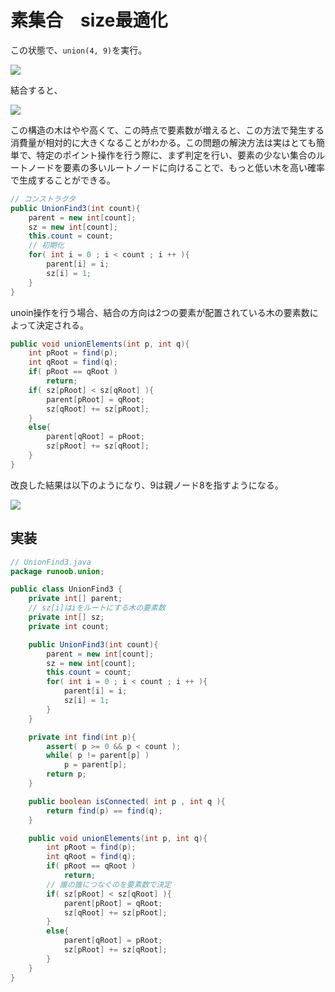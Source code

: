 # 素集合　size最適化

この状態で、``union(4, 9)``を実行。

![](https://cdn.jsdelivr.net/gh/Kakusi-IO/runoob-img/20220908113046.png)

結合すると、

![](https://cdn.jsdelivr.net/gh/Kakusi-IO/runoob-img/20220908113132.png)

この構造の木はやや高くて、この時点で要素数が増えると、この方法で発生する消費量が相対的に大きくなることがわかる。この問題の解決方法は実はとても簡単で、特定のポイント操作を行う際に、まず判定を行い、要素の少ない集合のルートノードを要素の多いルートノードに向けることで、もっと低い木を高い確率で生成することができる。

```java
// コンストラクタ
public UnionFind3(int count){
    parent = new int[count];
    sz = new int[count];
    this.count = count;
    // 初期化
    for( int i = 0 ; i < count ; i ++ ){
        parent[i] = i;
        sz[i] = 1;
    }
}
```

unoin操作を行う場合、結合の方向は2つの要素が配置されている木の要素数によって決定される。

```java
public void unionElements(int p, int q){
    int pRoot = find(p);
    int qRoot = find(q);
    if( pRoot == qRoot )
        return;
    if( sz[pRoot] < sz[qRoot] ){
        parent[pRoot] = qRoot;
        sz[qRoot] += sz[pRoot];
    }
    else{
        parent[qRoot] = pRoot;
        sz[pRoot] += sz[qRoot];
    }
}
```

改良した結果は以下のようになり、9は親ノード8を指すようになる。

![](https://cdn.jsdelivr.net/gh/Kakusi-IO/runoob-img/20220908113541.png)

## 実装

```java
// UnionFind3.java
package runoob.union;

public class UnionFind3 {
    private int[] parent;
    // sz[i]はiをルートにする木の要素数
    private int[] sz;
    private int count;

    public UnionFind3(int count){
        parent = new int[count];
        sz = new int[count];
        this.count = count;
        for( int i = 0 ; i < count ; i ++ ){
            parent[i] = i;
            sz[i] = 1;
        }
    }

    private int find(int p){
        assert( p >= 0 && p < count );
        while( p != parent[p] )
            p = parent[p];
        return p;
    }

    public boolean isConnected( int p , int q ){
        return find(p) == find(q);
    }

    public void unionElements(int p, int q){
        int pRoot = find(p);
        int qRoot = find(q);
        if( pRoot == qRoot )
            return;
        // 誰の誰につなぐのを要素数で決定
        if( sz[pRoot] < sz[qRoot] ){
            parent[pRoot] = qRoot;
            sz[qRoot] += sz[pRoot];
        }
        else{
            parent[qRoot] = pRoot;
            sz[pRoot] += sz[qRoot];
        }
    }
}
```

